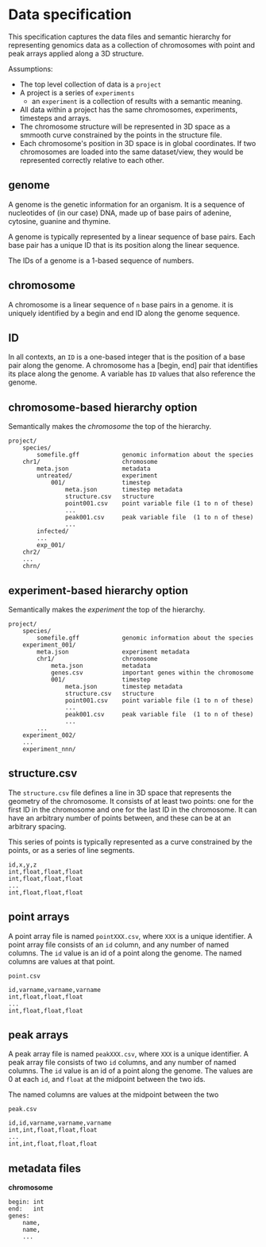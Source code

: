 # Data specification

This specification captures the data files and semantic hierarchy for representing genomics data as a collection of chromosomes with point and peak arrays applied along a 3D structure.

Assumptions:
- The top level collection of data is a `project`
- A project is a series of `experiments` 
    - an `experiment` is a collection of results with a semantic meaning.
- All data within a project has the same chromosomes, experiments, timesteps and arrays.
- The chromosome structure will be represented in 3D space as a smmooth curve constrained by the points in the structure file.
- Each chromosome's position in 3D space is in global coordinates. If two chromosomes are loaded into the same dataset/view, they would be represented correctly relative to each other.


## genome

A genome is the genetic information for an organism. It is a sequence of nucleotides of
(in our case) DNA, made up of base pairs of adenine, cytosine, guanine and thymine.

A genome is typically represented by a linear sequence of base pairs. Each base pair has
a unique ID that is its position along the linear sequence.

The IDs of a genome is a 1-based sequence of numbers.

## chromosome

A chromosome is a linear sequence of `n` base pairs in a genome. it is uniquely identified
by a begin and end ID along the genome sequence.

## ID

In all contexts, an `ID` is a one-based integer that is the position of a base pair along
the genome. A chromosome has a [begin, end] pair that identifies its place along the
genome. A variable has `ID` values that also reference the genome. 

## chromosome-based hierarchy option

Semantically makes the *chromosome* the top of the hierarchy.

```
project/
    species/
        somefile.gff            genomic information about the species
    chr1/                       chromosome
        meta.json               metadata
        untreated/              experiment
            001/                timestep
                meta.json       timestep metadata
                structure.csv   structure
                point001.csv    point variable file (1 to n of these)
                ...
                peak001.csv     peak variable file  (1 to n of these)
                ...
        infected/
        ...
        exp_001/
    chr2/
    ...
    chrn/
```

## experiment-based hierarchy option 

Semantically makes the *experiment* the top of the hierarchy.

```
project/
    species/
        somefile.gff            genomic information about the species
    experiment_001/
        meta.json               experiment metadata
        chr1/                   chromosome
            meta.json           metadata
            genes.csv           important genes within the chromosome
            001/                timestep
                meta.json       timestep metadata
                structure.csv   structure
                point001.csv    point variable file (1 to n of these)
                ...
                peak001.csv     peak variable file  (1 to n of these)
                ...
        ...
    experiment_002/
    ...
    experiment_nnn/
```


## structure.csv
The `structure.csv` file defines a line in 3D space that represents the geometry of the
chromosome. It consists of at least two points: one for the first ID in the chromosome and
one for the last ID in the chromosome. It can have an arbitrary number of points between, 
and these can be at an arbitrary spacing. 

This series of points is typically represented as a curve constrained by the points, or as
a series of line segments.

```
id,x,y,z
int,float,float,float
int,float,float,float
...
int,float,float,float
```

## point arrays 

A point array file is named `pointXXX.csv`, where `XXX` is a unique identifier.
A point array file consists of an `id` column, and any number of named columns.
The `id` value is an id of a point along the genome. 
The named columns are values at that point.

```
point.csv

id,varname,varname,varname
int,float,float,float
...
int,float,float,float
```

## peak arrays 

A peak array file is named `peakXXX.csv`, where `XXX` is a unique identifier. 
A peak array file consists of two `id` columns, and any number of named columns.
The `id` value is an id of a point along the genome. 
The values are 0 at each `id`, and `float` at the midpoint between the two ids.

The named columns are values at the midpoint between the two  

```
peak.csv

id,id,varname,varname,varname
int,int,float,float,float
...
int,int,float,float,float
```
## metadata files

**chromosome**

```
begin: int
end:   int
genes:
    name,
    name,
    ...
    
    
```
